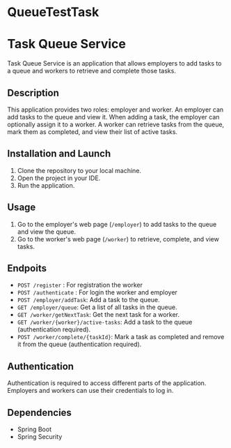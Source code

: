 # QueueTestTask

# Task Queue Service

Task Queue Service is an application that allows employers to add tasks to a queue and workers to retrieve and complete those tasks.

## Description

This application provides two roles: employer and worker. An employer can add tasks to the queue and view it. When adding a task, the employer can optionally assign it to a worker. A worker can retrieve tasks from the queue, mark them as completed, and view their list of active tasks.

## Installation and Launch

1. Clone the repository to your local machine.
2. Open the project in your IDE.
4. Run the application.

## Usage

1. Go to the employer's web page (`/employer`) to add tasks to the queue and view the queue.
2. Go to the worker's web page (`/worker`) to retrieve, complete, and view tasks.

## Endpoits 
- `POST /register` : For registration the worker
- `POST /authenticate` : For login the worker and employer
- `POST /employer/addTask`: Add a task to the queue.
- `GET /employer/queue`: Get a list of all tasks in the queue.
- `GET /worker/getNextTask`: Get the next task for a worker.
- `GET /worker/{worker}/active-tasks`: Add a task to the queue (authentication required).
- `POST /worker/complete/{taskId}`: Mark a task as completed and remove it from the queue (authentication required).

## Authentication

Authentication is required to access different parts of the application. Employers and workers can use their credentials to log in.

## Dependencies

- Spring Boot
- Spring Security


